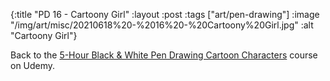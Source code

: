{:title "PD 16 - Cartoony Girl"
 :layout :post
 :tags ["art/pen-drawing"]
 :image "/img/art/misc/20210618%20-%2016%20-%20Cartoony%20Girl.jpg"
 :alt "Cartoony Girl"}

Back to the [5-Hour Black & White Pen Drawing Cartoon Characters][5HBWPDCC]
course on Udemy.

[5HBWPDCC]: https://www.udemy.com/course/5-hour-black-and-white-pen-drawing-cartoon-characters/
